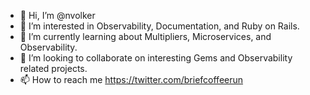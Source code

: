 - 👋 Hi, I’m @nvolker
- 👀 I’m interested in Observability, Documentation, and Ruby on Rails.
- 🌱 I’m currently learning about Multipliers, Microservices, and Observability.
- 💞️ I’m looking to collaborate on interesting Gems and Observability related projects.
- 📫 How to reach me https://twitter.com/briefcoffeerun

<!---
nvolker/nvolker is a ✨ special ✨ repository because its `README.md` (this file) appears on your GitHub profile.
You can click the Preview link to take a look at your changes.
--->
